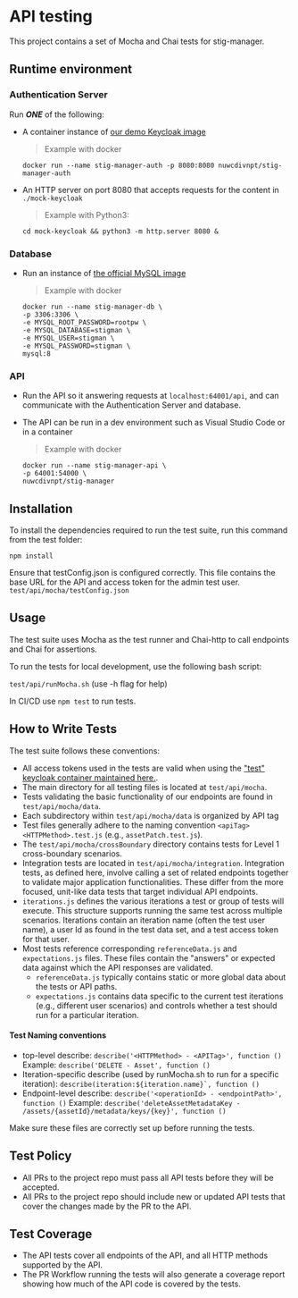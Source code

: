 # API testing
This project contains a set of Mocha and Chai tests for stig-manager.

## Runtime environment
### Authentication Server
Run ***ONE*** of the following:
- A container instance of [our demo Keycloak image](https://hub.docker.com/r/nuwcdivnpt/stig-manager-auth) 
   > Example with docker
    ```
   docker run --name stig-manager-auth -p 8080:8080 nuwcdivnpt/stig-manager-auth
   ```
  

- An HTTP server on port 8080 that accepts requests for the content in `./mock-keycloak`

   > Example with Python3:

   ```
   cd mock-keycloak && python3 -m http.server 8080 &
   ```

### Database
- Run an instance of [the official MySQL image](https://hub.docker.com/_/mysql)

   > Example with docker
    ```
   docker run --name stig-manager-db \
  -p 3306:3306 \
  -e MYSQL_ROOT_PASSWORD=rootpw \
  -e MYSQL_DATABASE=stigman \
  -e MYSQL_USER=stigman \
  -e MYSQL_PASSWORD=stigman \
  mysql:8
   ```

### API
- Run the API so it answering requests at `localhost:64001/api`, and can communicate with the Authentication Server and database.
- The API can be run in a dev environment such as Visual Studio Code or in a container

   > Example with docker
   ```
  docker run --name stig-manager-api \
  -p 64001:54000 \
  nuwcdivnpt/stig-manager
   ```



## Installation

To install the dependencies required to run the test suite, run this command from the test folder:

```
npm install
```

Ensure that testConfig.json is configured correctly. This file contains the base URL for the API and access token for the admin test user. 
```test/api/mocha/testConfig.json```


## Usage

The test suite uses Mocha as the test runner and Chai-http to call endpoints and Chai for assertions. 

To run the tests for local development, use the following bash script:

```test/api/runMocha.sh``` (use -h flag for help)

In CI/CD use ```npm test``` to run tests. 




## How to Write Tests

The test suite follows these conventions:

- All access tokens used in the tests are valid when using the ["test" keycloak container maintained here.](https://github.com/NUWCDIVNPT/stig-manager-auth). 
- The main directory for all testing files is located at ```test/api/mocha```.
- Tests validating the basic functionality of our endpoints are found in ```test/api/mocha/data```.
- Each subdirectory within ```test/api/mocha/data``` is organized by API tag
- Test files generally adhere to the naming convention ```<apiTag><HTTPMethod>.test.js``` (e.g., ```assetPatch.test.js```).
- The ```test/api/mocha/crossBoundary``` directory contains tests for Level 1 cross-boundary scenarios.
- Integration tests are located in ```test/api/mocha/integration```. Integration tests, as defined here, involve calling a set of related endpoints together to validate major application functionalities. These differ from the more focused, unit-like data tests that target individual API endpoints.
- ```iterations.js``` defines the various iterations a test or group of tests will execute. This structure supports running the same test across multiple scenarios. Iterations contain an iteration name (often the test user name), a user Id as found in the test data set, and a test access token for that user.
- Most tests reference corresponding ```referenceData.js``` and ```expectations.js``` files. These files contain the "answers" or expected data against which the API responses are validated.
  - ```referenceData.js``` typically contains static or more global data about the tests or API paths.
   - ```expectations.js``` contains data specific to the current test iterations (e.g., different user scenarios) and controls whether a test should run for a particular iteration.


#### Test Naming conventions

- top-level describe: ```describe('<HTTPMethod> - <APITag>', function () ``` Example: ```describe('DELETE - Asset', function ()```
- Iteration-specific describe (used by runMocha.sh to run for a specific iteration): ```describe(iteration:${iteration.name}`, function () ```
- Endpoint-level describe: ```describe('<operationId> - <endpointPath>', function ()``` Example: ```describe('deleteAssetMetadataKey - /assets/{assetId}/metadata/keys/{key}', function ()```

Make sure these files are correctly set up before running the tests.

## Test Policy

- All PRs to the project repo must pass all API tests before they will be accepted.
- All PRs to the project repo should include new or updated API tests that cover the changes made by the PR to the API.

## Test Coverage

- The API tests cover all endpoints of the API, and all HTTP methods supported by the API.
- The PR Workflow running the tests will also generate a coverage report showing how much of the API code is covered by the tests.


